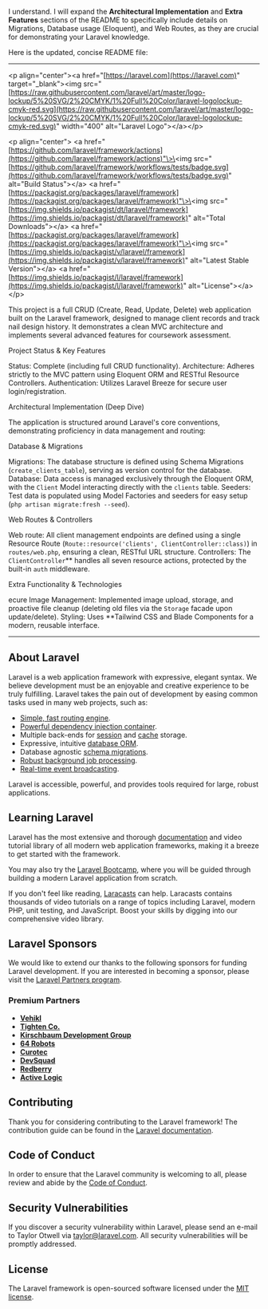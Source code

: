 I understand. I will expand the **Architectural Implementation** and **Extra Features** sections of the README to specifically include details on Migrations, Database usage (Eloquent), and Web Routes, as they are crucial for demonstrating your Laravel knowledge.

Here is the updated, concise README file:

-----

\<p align="center"\>\<a href="[https://laravel.com](https://laravel.com)" target="\_blank"\>\<img src="[https://raw.githubusercontent.com/laravel/art/master/logo-lockup/5%20SVG/2%20CMYK/1%20Full%20Color/laravel-logolockup-cmyk-red.svg](https://raw.githubusercontent.com/laravel/art/master/logo-lockup/5%20SVG/2%20CMYK/1%20Full%20Color/laravel-logolockup-cmyk-red.svg)" width="400" alt="Laravel Logo"\>\</a\>\</p\>

\<p align="center"\>
\<a href="[https://github.com/laravel/framework/actions](https://github.com/laravel/framework/actions)"\>\<img src="[https://github.com/laravel/framework/workflows/tests/badge.svg](https://github.com/laravel/framework/workflows/tests/badge.svg)" alt="Build Status"\>\</a\>
\<a href="[https://packagist.org/packages/laravel/framework](https://packagist.org/packages/laravel/framework)"\>\<img src="[https://img.shields.io/packagist/dt/laravel/framework](https://img.shields.io/packagist/dt/laravel/framework)" alt="Total Downloads"\>\</a\>
\<a href="[https://packagist.org/packages/laravel/framework](https://packagist.org/packages/laravel/framework)"\>\<img src="[https://img.shields.io/packagist/v/laravel/framework](https://img.shields.io/packagist/v/laravel/framework)" alt="Latest Stable Version"\>\</a\>
\<a href="[https://img.shields.io/packagist/l/laravel/framework](https://img.shields.io/packagist/l/laravel/framework)" alt="License"\>\</a\>
\</p\>



This project is a full CRUD (Create, Read, Update, Delete) web application built on the Laravel framework, designed to manage client records and track nail design history. It demonstrates a clean MVC architecture and implements several advanced features for coursework assessment.

 Project Status & Key Features

  Status: Complete (including full CRUD functionality).
  Architecture: Adheres strictly to the MVC pattern using Eloquent ORM and RESTful Resource Controllers.
  Authentication: Utilizes Laravel Breeze for secure user login/registration.

Architectural Implementation (Deep Dive)

The application is structured around Laravel's core conventions, demonstrating proficiency in data management and routing:

Database & Migrations 

  Migrations: The database structure is defined using Schema Migrations (`create_clients_table`), serving as version control for the database.
  Database: Data access is managed exclusively through the Eloquent ORM, with the `Client` Model interacting directly with the `clients` table.
  Seeders: Test data is populated using Model Factories and seeders for easy setup (`php artisan migrate:fresh --seed`).

Web Routes & Controllers 

  Web route: All client management endpoints are defined using a single Resource Route (`Route::resource('clients', ClientController::class)`) in `routes/web.php`, ensuring a clean, RESTful URL structure.
  Controllers: The `ClientController`** handles all seven resource actions, protected by the built-in `auth` middleware.

 Extra Functionality & Technologies

  ecure Image Management: Implemented image upload, storage, and proactive file cleanup (deleting old files via the `Storage` facade upon update/delete).
  Styling: Uses **Tailwind CSS and Blade Components for a modern, reusable interface.

-----

## About Laravel

Laravel is a web application framework with expressive, elegant syntax. We believe development must be an enjoyable and creative experience to be truly fulfilling. Laravel takes the pain out of development by easing common tasks used in many web projects, such as:

  - [Simple, fast routing engine](https://laravel.com/docs/routing).
  - [Powerful dependency injection container](https://laravel.com/docs/container).
  - Multiple back-ends for [session](https://laravel.com/docs/session) and [cache](https://laravel.com/docs/cache) storage.
  - Expressive, intuitive [database ORM](https://laravel.com/docs/eloquent).
  - Database agnostic [schema migrations](https://laravel.com/docs/migrations).
  - [Robust background job processing](https://laravel.com/docs/queues).
  - [Real-time event broadcasting](https://laravel.com/docs/broadcasting).

Laravel is accessible, powerful, and provides tools required for large, robust applications.

## Learning Laravel

Laravel has the most extensive and thorough [documentation](https://laravel.com/docs) and video tutorial library of all modern web application frameworks, making it a breeze to get started with the framework.

You may also try the [Laravel Bootcamp](https://bootcamp.laravel.com), where you will be guided through building a modern Laravel application from scratch.

If you don't feel like reading, [Laracasts](https://laracasts.com) can help. Laracasts contains thousands of video tutorials on a range of topics including Laravel, modern PHP, unit testing, and JavaScript. Boost your skills by digging into our comprehensive video library.

## Laravel Sponsors

We would like to extend our thanks to the following sponsors for funding Laravel development. If you are interested in becoming a sponsor, please visit the [Laravel Partners program](https://partners.laravel.com).

### Premium Partners

  - **[Vehikl](https://vehikl.com)**
  - **[Tighten Co.](https://tighten.co)**
  - **[Kirschbaum Development Group](https://kirschbaumdevelopment.com)**
  - **[64 Robots](https://64robots.com)**
  - **[Curotec](https://www.curotec.com/services/technologies/laravel)**
  - **[DevSquad](https://devsquad.com/hire-laravel-developers)**
  - **[Redberry](https://redberry.international/laravel-development)**
  - **[Active Logic](https://activelogic.com)**

## Contributing

Thank you for considering contributing to the Laravel framework\! The contribution guide can be found in the [Laravel documentation](https://laravel.com/docs/contributions).

## Code of Conduct

In order to ensure that the Laravel community is welcoming to all, please review and abide by the [Code of Conduct](https://laravel.com/docs/contributions#code-of-conduct).

## Security Vulnerabilities

If you discover a security vulnerability within Laravel, please send an e-mail to Taylor Otwell via [taylor@laravel.com](mailto:taylor@laravel.com). All security vulnerabilities will be promptly addressed.

## License

The Laravel framework is open-sourced software licensed under the [MIT license](https://opensource.org/licenses/MIT).